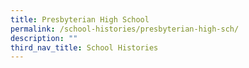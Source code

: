 ```yaml
---
title: Presbyterian High School
permalink: /school-histories/presbyterian-high-sch/
description: ""
third_nav_title: School Histories
---
```

